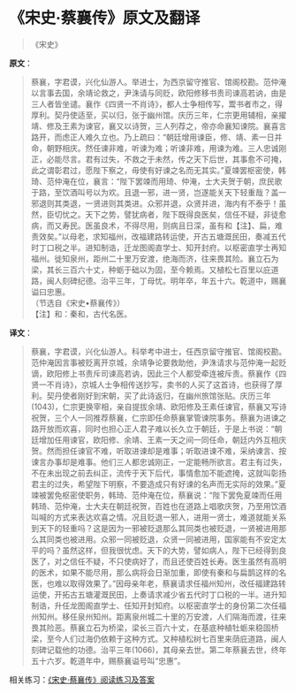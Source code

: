# 《宋史·蔡襄传》原文及翻译
> 《宋史》

**原文**：

>    蔡襄，字君谟，兴化仙游人。举进士，为西京留守推官、馆阁校勘。范仲淹以言事去国，余靖论救之，尹洙请与同贬，欧阳修移书责司谏高若讷，由是三人者皆坐谴。襄作《四贤一不肖诗》，都人士争相传写，鬻书者市之，得厚利。契丹使适至，买以归，张于幽州馆。庆历三年，仁宗更用辅相，亲擢靖、修及王素为谏官，襄又以诗贺，三人列荐之，帝亦命襄知谏院。襄喜言路开，而虑正人难久立也。乃上疏曰：“朝廷增用谏臣，修、靖、素一日并命，朝野相庆。然任谏非难，听谏为难；听谏非难，用谏为难。三人忠诚刚正，必能尽言。君有过失，不救之于未然，传之天下后世，其事愈不可掩，此之谓彰君过，愿陛下察之，毋使有好谏之名而无其实。”夏竦罢枢密使，韩琦、范仲淹在位，襄言：“陛下罢竦而用琦、仲淹，士大夫贺于朝，庶民歌于路，至饮酒叫号以为欢。且退一邪，进一贤，岂遂能关天下轻重哉？盖一邪退则其类退，一贤进则其类进。众邪并退，众贤并进，海内有不泰乎！虽然，臣切忧之。天下之势，譬犹病者，陛下既得良医矣，信任不疑，非徒愈病，而又寿民。医虽良术，不得尽用，则病且日深，虽有和【注】、扁，难责效矣。”以母老，求知福州，改福建路转运使，开古五塘溉民田，奏减五代时丁口税之半。进知制诰，迁龙图阁直学士、知开封府。以枢密直学士再知福州。徙知泉州，距州二十里万安渡，绝海而济，往来畏其险。襄立石为梁，其长三百六十丈，种蛎于础以为固，至今赖焉。又植松七百里以庇道路，闽人刻碑纪德。治平三年，丁母忧。明年卒，年五十六。乾道中，赐襄谥曰忠惠。  
>                                                           （节选自《宋史•蔡襄传》）  
>    【注】和：秦和，古代名医。  


<script async src="//pagead2.googlesyndication.com/pagead/js/adsbygoogle.js"></script>
<!-- il7YNvMMUbbbz7q8 -->
<ins class="adsbygoogle"
     style="display:block"
     data-ad-client="ca-pub-4161171709893056"
     data-ad-slot="9948532008"
     data-ad-format="auto"
     data-full-width-responsive="true"></ins>
<script>
(adsbygoogle = window.adsbygoogle || []).push({});
</script>

**译文**：

>    蔡襄，字君谟，兴化仙游人。科举考中进士，任西京留守推官、馆阁校勘。范仲淹因言事被贬离开京城，余靖争论要救助他，尹洙请求与范仲淹一起贬谪，欧阳修上书责斥司谏高若讷，因此三个人都受牵连被斥责。蔡襄作《四贤一不肖诗》，京城人士争相传送抄写，卖书的人买了这首诗，也获得了厚利。契丹使者刚好到宋朝，买了此诗返归，在幽州旅馆张贴。庆历三年(1043)，仁宗更换宰相，亲自提拔余靖、欧阳修及王素任谏官，蔡襄又写诗祝贺，三个人一同推荐蔡襄，仁宗即任命蔡襄掌管谏院事务。蔡襄为进谏之路开放而欢喜，同时也担心正人君子难以长久立于朝廷，于是上书说：“朝廷增加任用谏官，欧阳修、余靖、王素一天之间一同任命，朝廷内外互相庆贺。然而担任谏官不难，听取进谏却是难事；听取进谏不难，采纳谏言、按谏言办事却是难事。他们三人都忠诚刚正，一定能畅所欲言。君主有过失，不在未出现之前去纠正，流传于天下后代，事情愈加不能遮掩，这就叫彰扬君主的过失，希望陛下明察，不要造成只有好谏的名声而无实际的效果。”夏竦被罢免枢密使职务，韩琦、范仲淹在位，蔡襄说：“陛下罢免夏竦而任用韩琦、范仲淹，士大夫在朝廷祝贺，百姓也在道路上唱歌庆贺，乃至用饮酒叫喊的方式来表达欢喜之情。况且贬退一邪人，进用一贤士，难道就能关系到天下的轻重吗？这是因为一邪被贬退那么其同类也被贬退，一贤被进用那么其同类也被进用。众邪一同被贬退，众贤一同被进用，国家能有不安定太平的吗？虽然这样，但我很忧虑。天下的大势，譬如病人，陛下已经得到良医了，对之信任不疑，不只使病好了，而且还使百姓长寿。医生虽然有高明的医术，如果不能尽用，那么病将会日渐加重，即使有秦和与扁鹊这样的名医，也难以取得效果了。”因母亲年老，蔡襄请求任福州知州，改任福建路转运使，开拓古五塘灌溉民田，上奏请求减少省五代时丁口税的一半。进升知制诰，升任龙图阁直学士、任知开封知府。以枢密直学士的身份第二次任福州知州。移任泉州知州。距离泉州城二十里的万安渡，人们隔海而渡，往来畏其险恶。蔡襄立石为桥梁，梁长三百六十丈，在基底种植牡蛎来稳固桥梁，至今人们过海仍依赖于这种方式。又种植松树七百里来荫庇道路，闽人刻碑记载他的功德。治平三年(1066)，其母亲去世。第二年蔡襄去世，终年五十六岁。乾道年中，赐蔡襄谥号叫“忠惠”。


相关练习：[《宋史·蔡襄传》阅读练习及答案](l39bQ3IJ1Nn9vEu9.html)  

<script async src="//pagead2.googlesyndication.com/pagead/js/adsbygoogle.js"></script>
<script>
     (adsbygoogle = window.adsbygoogle || []).push({
          google_ad_client: "ca-pub-4161171709893056",
          enable_page_level_ads: true
     });
</script>
